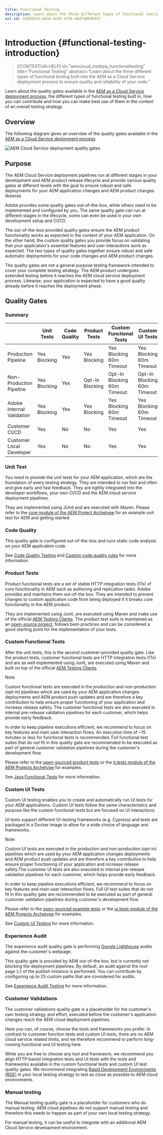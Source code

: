 ```yaml
---
title: Functional Testing
description: Learn about the three different types of functional testing built into the AEM as a Cloud Service deployment process to ensure quality and reliability of your code.
exl-id: 7eb50225-e638-4c05-a755-4647a00d8357
---
```


# Introduction {#functional-testing-introduction}

> [!CONTEXTUALHELP]
> id="aemcloud_nonbpa_functionaltesting"
> title="Functional Testing"
> abstract="Learn about the three different types of functional testing built into the AEM as a Cloud Service deployment process to ensure quality and reliability of your code."

Learn about the quality gates available in
the [AEM as a Cloud Service deployment process](/help/implementing/cloud-manager/deploy-code.md),
the different types of functional testing built in, how you can contribute and how you can make best use of them in
the context of an overall testing strategy.

## Overview

The following diagram gives an overview of the quality gates available in
the [AEM as a Cloud Service deployment process](/help/implementing/cloud-manager/deploy-code.md).

![AEM Cloud Service deployment quality gates](assets/functional-testing/quality-gates-overview.svg)

## Purpose

The AEM Cloud Service deployment pipelines run at different stages in your development and AEM product release
lifecycle and provide various quality gates at different levels with the goal to ensure robust and safe deployments for
your AEM application changes and AEM product changes likewise.

Adobe provides some quality gates out-of-the-box, while others need to be implemented and configured by you. The same
quality gate can run at different stages in the lifecycle, some can even be used in your own development setup and
CI/CD.

The out-of-the-box provided quality gates ensure the AEM product functionality works as expected in the context of your
AEM application. On the other hand, the custom quality gates you provide focus on validating that your application's
essential features and user interactions work as expected. The two types of quality gates together ensure robust and
safe automatic deployments for your code changes and AEM product changes.

The quality gates are not a general purpose testing framework intended to cover your complete testing strategy. The AEM
product undergoes extended testing before it reaches the AEM cloud service deployment process. Likewise, your
application is expected to have a good quality already before it reaches the deployment phase.

## Quality Gates

### Summary

|                           | Unit Tests            | Code Quality | Product Tests            | Custom<br/> Functional Tests        | Custom<br/> UI Tests                | Experience Audit             | Customer Validations | Manual Testing |
|---------------------------|-----------------------|--------------|--------------------------|-------------------------------------|-------------------------------------|------------------------------|----------------------|----------------|
| Production Pipeline       | Yes<br/>Blocking<br/> | Yes          | Yes<br/>Blocking<br/>    | Yes<br/>Blocking<br/>60m Timeout    | Yes<br/>Blocking<br/>60m Timeout    | Yes<br/>Non-Blocking<br/>    | No                   | No             |
| Non-Production Pipeline   | Yes<br/>Blocking<br/> | Yes          | Opt-In<br/>Blocking<br/> | Opt-In<br/>Blocking<br/>60m Timeout | Opt-In<br/>Blocking<br/>60m Timeout | Opt-In<br/>Non-Blocking<br/> | No                   | No             |
| Adobe Internal Validation | Yes<br/>Blocking<br/> | Yes          | Yes<br/>Blocking<br/>    | Yes<br/>Blocking<br/>60m Timeout    | Yes<br/>Blocking<br/>60m Timeout    | Yes<br/>Non-Blocking<br/>    | No                   | No             |
| Customer CI/CD            | Yes                   | No           | No                       | Yes                                 | Yes                                 | No                           | Yes                  | Yes            |
| Customer Local Developer  | Yes                   | No           | No                       | Yes                                 | Yes                                 | No                           | Yes                  | Yes            |

### Unit Test

You need to provide the unit tests for your AEM application, which are the foundation of every testing strategy. They
are intended to run fast and often and give early and fast feedback. They are tightly integrated into the developer
workflows, your own CI/CD and the AEM cloud service deployment pipelines.

They are implemented using JUnit and are executed with Maven. Please refer to the
[core module of the AEM Project Archetype](https://experienceleague.adobe.com/docs/experience-manager-core-components/using/developing/archetype/core.html#unit-tests)
for an example unit test for AEM and getting started.

### Code Quality

This quality gate is configured out-of-the-box and runs static code analysis on your AEM application code.

See [Code Quality Testing](/help/implementing/cloud-manager/code-quality-testing.md) and
[Custom code quality rules](/help/implementing/cloud-manager/custom-code-quality-rules.md) for more information.

### Product Tests

Product functional tests are a set of stable HTTP integration tests (ITs) of core functionality in AEM such as authoring
and replication tasks. Adobe provides and maintains them out-of-the box. They are intended to prevent changes to custom
application code from being deployed if it breaks core functionality in the AEM product.

They are implemented using Junit, are executed using Maven and make use of the
official [AEM Testing Clients](https://github.com/adobe/aem-testing-clients).
The product test suite is maintained as
an [open-source project](https://github.com/adobe/aem-test-samples/tree/aem-cloud/smoke),
follows best-practices and can be considered a good starting point for the implementation of your tests.

### Custom Functional Tests

After the unit tests, this is the second customer-provided quality gate. Like the product tests, customer functional
tests are HTTP integration tests (ITs) and are as well implemented using Junit, are executed using Maven and
built on top of the official [AEM Testing Clients](https://github.com/adobe/aem-testing-clients).

> [!NOTE]
>
> Custom functional tests are executed in the production and non-production (opt-in) pipelines which are used by
> your AEM application changes deployments and AEM product push updates and are therefore a key contribution
> to help ensure proper functioning of your application and increase release safety. The customer functional
> tests are also executed in internal pre-release validation pipelines for each customer, which helps provide early
> feedback.

In order to keep pipeline executions efficient, we recommend to focus on key features and main user interaction flows.
An execution time of ~15 minutes or less for functional tests is recommended. Full functional test suites that do not
fit in
this quality gate are recommended to be executed as part of general customer validation pipelines during the customer's
development flow.

Please refer to the [open-sourced product tests](https://github.com/adobe/aem-test-samples/tree/aem-cloud/smoke) or the
[it.tests module of the AEM Projects Archetype](https://experienceleague.adobe.com/docs/experience-manager-core-components/using/developing/archetype/ittests.html)
for examples.

See [Java Functional Tests](/help/implementing/cloud-manager/java-functional-testing.md) for more information.

### Custom UI Tests

Custom UI testing enables you to create and automatically run UI tests for your AEM applications. Custom UI tests
follow the same characteristics and purpose like the custom functional tests but are focused on UI interactions.

UI tests support different UI-testing frameworks (e.g. Cypress) and tests are packaged in a Docker image to allow for a
wide choice of language and frameworks.

> [!NOTE]
>
> Custom UI tests are executed in the production and non-production (opt-in) pipelines which are used by your AEM
> application changes deployments and AEM product push updates and are therefore a key contribution to help
> ensure proper functioning of your application and increase release safety.The customer UI tests are also executed
> in internal pre-release validation pipelines for each customer, which helps provide early feedback.

In order to keep pipeline executions efficient, we recommend to focus on key features and main user interaction flows.
Full UI test suites that do not fit in this quality gate are recommended to be executed as part of general customer
validation pipelines during customer's development flow.

Please refer to the [open-sourced example tests](https://github.com/adobe/aem-test-samples/tree/aem-cloud/) or the
[ui.tests module of the AEM Projects Archetype](https://experienceleague.adobe.com/docs/experience-manager-core-components/using/developing/archetype/uitests.html)
for examples.

See [Custom UI Testing](/help/implementing/cloud-manager/ui-testing.md#custom-ui-testing) for more information.

### Experience Audit

The experience audit quality gate is
performing [Google Lighthouse](https://developer.chrome.com/docs/lighthouse/overview/)
audits against the customer's webpage.

This quality gate is provided by AEM out-of-the box, but is currently not blocking the deployment pipelines. By default,
an audit against the root page (`/`) of the publish instance is performed. You can contribute by configuring up to 25
custom paths that are considered for audits.

See [Experience Audit Testing](/help/implementing/cloud-manager/experience-audit-testing.md)
for more information.

### Customer Validations

The customer validations quality gate is a placeholder for the customer's own testing strategy and effort, executed
before the customer's application changes reach the AEM cloud deployment pipelines.

Here you can, of course, choose the tools and frameworks you prefer. In contrast to customer function tests
and custom UI tests, there are no AEM cloud service related limits, and we therefore recommend to perform long-running
functional and UI testing here.

While you are free to choose any tool and framework, we recommend you align HTTP based integration tests
and UI tests with the tools and frameworks available in the custom functional tests and custom UI test quality gates.
We recommend integrating
[Rapid Development Environments (RDE)](/help/implementing/developing/introduction/rapid-development-environments.md)
in your local testing strategy to test as close as possible to AEM cloud environments.

### Manual testing

The Manual testing quality gate is a placeholder for customers who do manual testing. AEM cloud pipelines do not support
manual testing and therefore this needs to happen as part of your own local testing strategy.

For manual testing, it can be useful to integrate with an additional AEM Cloud Service development environment. 
